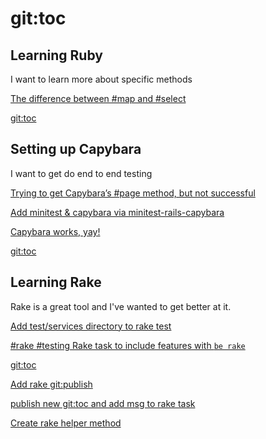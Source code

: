 # git:toc 

## Learning Ruby 

I want to learn more about specific methods 

[The difference between #map and #select](https://github.com/woodall/HashPageMe/commit/07b9657)

[git:toc](https://github.com/woodall/HashPageMe/commit/d1ec864)

## Setting up Capybara 

I want to get do end to end testing 

[Trying to get Capybara’s #page method, but not successful](https://github.com/woodall/HashPageMe/commit/1fdb874)

[Add minitest & capybara via minitest-rails-capybara](https://github.com/woodall/HashPageMe/commit/35969a0)

[Capybara works, yay!](https://github.com/woodall/HashPageMe/commit/0b040c2)

[git:toc](https://github.com/woodall/HashPageMe/commit/d1ec864)

## Learning Rake 

Rake is a great tool and I've wanted to get better at it. 

[Add test/services directory to rake test](https://github.com/woodall/HashPageMe/commit/e50540f)

[#rake #testing Rake task to include features with `be rake`](https://github.com/woodall/HashPageMe/commit/0bbf08c)

[git:toc](https://github.com/woodall/HashPageMe/commit/d1ec864)

[Add rake git:publish](https://github.com/woodall/HashPageMe/commit/aaf22ca)

[publish new git:toc and add msg to rake task](https://github.com/woodall/HashPageMe/commit/86fae02)

[Create rake helper method](https://github.com/woodall/HashPageMe/commit/4e511c7)


